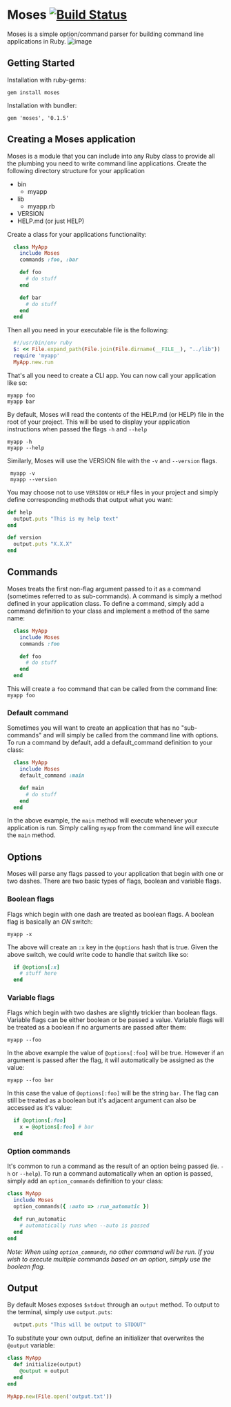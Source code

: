 Moses [![Build Status](https://secure.travis-ci.org/daytonn/moses.png)](http://travis-ci.org/daytonn/moses)
=====
Moses is a simple option/command parser for building command line applications in Ruby.
![image](moses.png)

Getting Started
---------------

Installation with ruby-gems:

    gem install moses

Installation with bundler:

    gem 'moses', '0.1.5'

Creating a Moses application
----------------------------

Moses is a module that you can include into any Ruby class to provide all the plumbing you need to write command line applications. Create the following directory structure for your application

- bin
  - myapp
- lib
  - myapp.rb
- VERSION
- HELP.md (or just HELP)

Create a class for your applications functionality:

```rb
  class MyApp
    include Moses
    commands :foo, :bar

    def foo
      # do stuff
    end

    def bar
      # do stuff
    end
  end
```

Then all you need in your executable file is the following:

```rb
  #!/usr/bin/env ruby
  $: << File.expand_path(File.join(File.dirname(__FILE__), "../lib"))
  require 'myapp'
  MyApp.new.run
```

That's all you need to create a CLI app. You can now call your application like so:

    myapp foo
    myapp bar

By default, Moses will read the contents of the HELP.md (or HELP) file in the root of your project. This will be used to display your application instructions when passed the flags `-h` and `--help`

    myapp -h
    myapp --help

 Similarly, Moses will use the VERSION file with the `-v` and `--version` flags.

     myapp -v
     myapp --version

You may choose not to use `VERSION` or `HELP` files in your project and simply define corresponding methods that output what you want:

```rb
def help
  output.puts "This is my help text"
end

def version
  output.puts "X.X.X"
end
```

Commands
--------

Moses treats the first non-flag argument passed to it as a command (sometimes referred to as sub-commands). A command is simply a method defined in your application class. To define a command, simply add a command definition to your class and implement a method of the same name:

```rb
  class MyApp
    include Moses
    commands :foo

    def foo
      # do stuff
    end
  end
```

This will create a `foo` command that can be called from the command line: `myapp foo`

### Default command

Sometimes you will want to create an application that has no "sub-commands" and will simply be called from the command line with options. To run a command by default, add a default_command definition to your class:

```rb
  class MyApp
    include Moses
    default_command :main

    def main
      # do stuff
    end
  end
```

In the above example, the `main` method will execute whenever your application is run. Simply calling `myapp` from the command line will execute the `main` method.


Options
-------

Moses will parse any flags passed to your application that begin with one or two dashes. There are two basic types of flags, boolean and variable flags.

### Boolean flags

Flags which begin with one dash are treated as boolean flags. A boolean flag is basically an _ON_ switch:

    myapp -x

The above will create an `:x` key in the `@options` hash that is true. Given the above switch, we could write code to handle that switch like so:

```rb
  if @options[:x]
    # stuff here
  end
```

### Variable flags

Flags which begin with two dashes are slightly trickier than boolean flags. Variable flags can be either boolean or be passed a value. Variable flags will be treated as a boolean if no arguments are passed after them:

    myapp --foo

In the above example the value of `@options[:foo]` will be true. However if an argument is passed after the flag, it will automatically be assigned as the value:

    myapp --foo bar

In this case the value of `@options[:foo]` will be the string `bar`. The flag can still be treated as a boolean but it's adjacent argument can also be accessed as it's value:

```rb
  if @options[:foo]
    x = @options[:foo] # bar
  end
```

### Option commands

It's common to run a command as the result of an option being passed (ie. `-h` or `--help`). To run a command automatically when an option is passed, simply add an `option_commands` definition to your class:

```rb
class MyApp
  include Moses
  option_commands({ :auto => :run_automatic })

  def run_automatic
    # automatically runs when --auto is passed
  end
end
```

_Note: When using `option_commands`, no other command will be run. If you wish to execute multiple commands based on an option, simply use the boolean flag._

Output
------

By default Moses exposes `$stdout` through an `output` method. To output to the terminal, simply use `output.puts`:

```rb
  output.puts "This will be output to STDOUT"
```

To substitute your own output, define an initializer that overwrites the `@output` variable:

```rb
class MyApp
  def initialize(output)
    @output = output
  end
end

MyApp.new(File.open('output.txt'))
```
